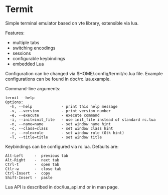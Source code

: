 Termit
======

Simple terminal emulator based on vte library, extensible via lua.

Features:

* multiple tabs
* switching encodings
* sessions
* configurable keybindings
* embedded Lua

Configuration can be changed via $HOME/.config/termit/rc.lua file.
Example configurations can be found in doc/rc.lua.example.

Command-line arguments:

    termit --help
    Options:
      -h, --help             - print this help message
      -v, --version          - print version number
      -e, --execute          - execute command
      -i, --init=init_file   - use init_file instead of standard rc.lua
      -n, --name=name        - set window name hint
      -c, --class=class      - set window class hint
      -r, --role=role        - set window role (Gtk hint)
      -T, --title=title      - set window title

Keybindings can be configured via rc.lua.
Defaults are:

    Alt-Left     -  previous tab
    Alt-Right    -  next tab
    Ctrl-t       -  open tab
    Ctlr-w       -  close tab
    Ctrl-Insert  -  copy
    Shift-Insert -  paste

Lua API is described in doc/lua_api.md or in man page.

